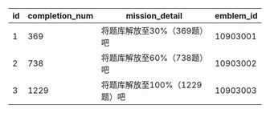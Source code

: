 |id|completion_num|mission_detail|emblem_id|
| --- | --- | --- | --- |
|1|369|将题库解放至30%（369题）吧|10903001|
|2|738|将题库解放至60%（738题）吧|10903002|
|3|1229|将题库解放至100%（1229题）吧|10903003|
